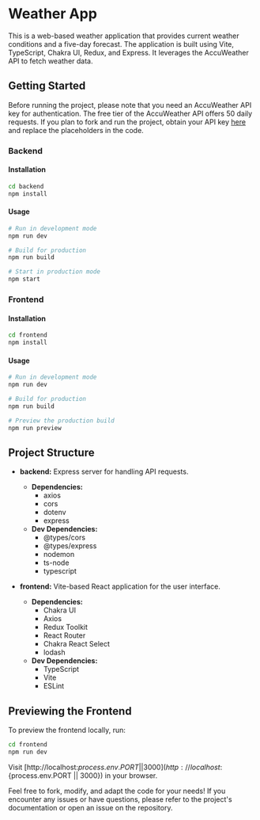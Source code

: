 # Weather App

This is a web-based weather application that provides current weather conditions and a five-day forecast. The application is built using Vite, TypeScript, Chakra UI, Redux, and Express. It leverages the AccuWeather API to fetch weather data.

## Getting Started

Before running the project, please note that you need an AccuWeather API key for authentication. The free tier of the AccuWeather API offers 50 daily requests. If you plan to fork and run the project, obtain your API key [here](https://developer.accuweather.com/) and replace the placeholders in the code.

### Backend

#### Installation

```bash
cd backend
npm install
```

#### Usage

```bash
# Run in development mode
npm run dev

# Build for production
npm run build

# Start in production mode
npm start
```

### Frontend

#### Installation

```bash
cd frontend
npm install
```

#### Usage

```bash
# Run in development mode
npm run dev

# Build for production
npm run build

# Preview the production build
npm run preview
```

## Project Structure

- **backend:** Express server for handling API requests.
  - **Dependencies:**
    - axios
    - cors
    - dotenv
    - express
  - **Dev Dependencies:**
    - @types/cors
    - @types/express
    - nodemon
    - ts-node
    - typescript

- **frontend:** Vite-based React application for the user interface.
  - **Dependencies:**
    - Chakra UI
    - Axios
    - Redux Toolkit
    - React Router
    - Chakra React Select
    - lodash
  - **Dev Dependencies:**
    - TypeScript
    - Vite
    - ESLint

## Previewing the Frontend

To preview the frontend locally, run:

```bash
cd frontend
npm run dev
```

Visit [http://localhost:${process.env.PORT || 3000}](http://localhost:${process.env.PORT || 3000}) in your browser.

Feel free to fork, modify, and adapt the code for your needs! If you encounter any issues or have questions, please refer to the project's documentation or open an issue on the repository.
